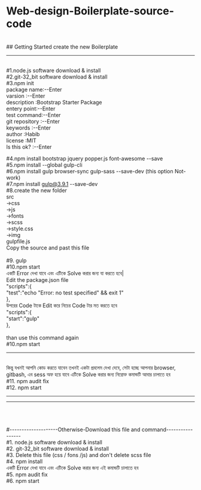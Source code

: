 # Web-design-Boilerplate-source-code
<br>## Getting Started create the new Boilerplate
<hr>
<br>#1.node.js software download & install
<br>#2.git-32_bit software download & install
<br>#3.npm init <br>
    	   package name:--Enter <br>
           varsion     :--Enter <br>
           description :Bootstrap Starter Package <br>
           entery point:--Enter <br>
           test command:--Enter <br>
        git repository :--Enter <br>
             keywords  :--Enter <br>
             author    :Habib   <br>
             license   :MIT     <br>
         Is this ok?   :--Enter <br>

#4.npm install bootstrap jquery popper.js font-awesome --save <br>
#5.npm install --global gulp-cli <br>
#6.npm install gulp browser-sync gulp-sass --save-dev (this option Not-work) <br>
#7.npm install gulp@3.9.1 --save-dev <br>
#8.create the new folder <br>
  src <br>
   ->css <br>
   ->js  <br>
   ->fonts <br>
   ->scss <br>
        ->style.css<br>
   ->img  <br>
   gulpfile.js <br>
    Copy the source and past this file <br><br>
  #9. gulp <br>
  #10.npm start <br>
     একটি Error দেখা যাবে এবং এটিকে Solve করার জন্য যা করতে হবে| <br>
    Edit the package.json file <br>
  "scripts":{ <br>
     "test":"echo \"Error: no test specified\" && exit 1"<br>
     },<br>
  উপরের Code টাকে Edit করে নিচের Code টার মত করতে হবে <br>
"scripts":{ <br>
     "start":"gulp" <br>
  },<br>   
 than use this command again <br>
#10.npm start
<hr>
 <br> কিন্তু যখনই  আপনি কোড করতে যাবেন  তখনই একটা প্রবলেম দেখা দেবে, সেটা হচ্ছে আপনার browser, gitbash, এব sess অফ হয়ে যাবে 
     এটিকে Solve করার জন্য নিম্নোক্ত কমান্ডটি আবার চালাতে হব
<br>#11. npm audit fix
<br>#12. npm start

<hr>
<hr>
<br><br><br>#--------------------Otherwise-Download this file and command-----------------
<br>#1. node.js software download & install
<br>#2. git-32_bit software download & install
<br>#3. Delete this file (css / fons /js) and don't delete scss file
<br>#4. npm install
<br> একটি Error দেখা যাবে এবং এটিকে Solve করার জন্য এই কমান্ডটি চালাতে হব
<br>#5. npm audit fix
<br>#6. npm start

